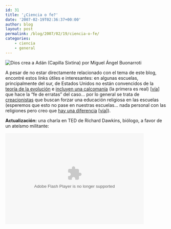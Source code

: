 ```yaml
---
id: 31
title: '¿Ciencia o fe?'
date: '2007-02-19T02:36:37+00:00'
author: blog
layout: post
permalink: /blog/2007/02/19/ciencia-o-fe/
categories:
    - ciencia
    - general
---
```


![Dios crea a Adán (Capilla Sixtina) por Miguel Ángel Buonarroti](//www.mauriciogiraldo.com/blog/wp-content/uploads/2007/02/god.jpg)

A pesar de no estar directamente relacionado con el tema de este blog, encontré estos links útiles e interesantes: en algunas escuelas, principalmente del sur, de Estados Unidos no están convencidos de la [teoría de la evolución](http://darwin-online.org.uk/content/frameset?itemID=F373&viewtype=text&pageseq=1 "On the Origin of Species by Means of Natural Selection por Charles Darwin") e [incluyen una calcomaní­a](http://www.swarthmore.edu/NatSci/cpurrin1/textbookdisclaimers/ "Textbook Disclaimer Stickers") (la primera es real) \[[ví­a](http://www.boingboing.net/2007/02/18/satirical_science_te.html "Boing boing - Satirical science textbook stickers")\] que hace la “fe de erratas” del caso… por lo general se trata de [creacionistas](http://es.wikipedia.org/wiki/Creacionismo "Creacionismo segun Wikipedia") que buscan forzar una educación religiosa en las escuelas (esperemos que esto no pase en nuestras escuelas… nada personal con las religiones pero creo que [hay una diferencia](http://www.wellingtongrey.net/miscellanea/archive/2007-01-15%20--%20science%20vs%20faith.html "Ciencia vs. fe") \[[ví­a](http://www.boingboing.net/2007/02/17/science_and_faith_tw.html "Boing boing - Science and faith: two flowcharts")\]).

**Actualización:** una charla en TED de Richard Dawkins, biólogo, a favor de un ateísmo militante:

<embed align="middle" allowscriptaccess="always" bgcolor="#FFFFFF" flashvars="bgColor=FFFFFF&file=http://static.videoegg.com/ted/movies/RICHARDDAWKINS-2002_high.flv&autoPlay=false&fullscreenURL=http://static.videoegg.com/ted/flash/fullscreen.html&forcePlay=false&logo=&allowFullscreen=true" height="285" name="VE_Player" pluginspage="http://www.macromedia.com/go/getflashplayer" quality="high" scale="noscale" src="//static.videoegg.com/ted/flash/loader.swf" type="application/x-shockwave-flash" width="432" wmode="window"></embed>